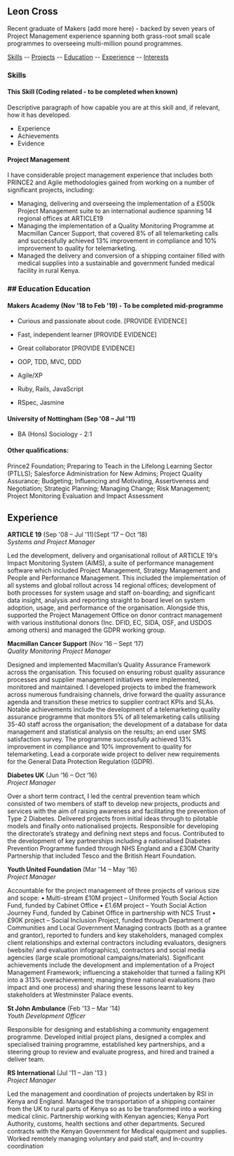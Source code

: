 ## Leon Cross

Recent graduate of Makers (add more here) - backed by seven years of Project Management experience spanning both grass-root small scale programmes to overseeing multi-million pound programmes. 

[Skills](#skills) -- [Projects](#projects) -- [Education](#education) -- [Experience](#experience) -- [Interests](#interests)


### <a name="skills">Skills</a>


#### This Skill (Coding related - to be completed when known)

Descriptive paragraph of how capable you are at this skill and, if relevant, how it has developed.

- Experience
- Achievements
- Evidence

#### Project Management

I have considerable project management experience that includes both PRINCE2 and Agile methodologies gained from working on a number of significant projects, including:
- Managing, delivering and overseeing the implementation of a £500k Project Management suite to an international audience spanning 14 regional offices at ARTICLE19
- Managing the implementation of a Quality Monitoring Programme at Macmillan Cancer Support, that covered 8% of all telemarketing calls and successfully achieved 13% improvement in compliance and 10% improvement to quality for telemarketing.
- Managed the delivery and conversion of a shipping container filled with medical supplies into a sustainable and government funded medical facility in rural Kenya.

### ## Education <a name="education">Education</a>

#### Makers Academy (Nov '18 to Feb '19) - To be completed mid-programme

- Curious and passionate about code. [PROVIDE EVIDENCE]
- Fast, independent learner [PROVIDE EVIDENCE]
- Great collaborator [PROVIDE EVIDENCE]

- OOP, TDD, MVC, DDD
- Agile/XP
- Ruby, Rails, JavaScript
- RSpec, Jasmine

#### University of Nottingham (Sep '08 – Jul '11)
- BA (Hons) Sociology - 2:1

#### Other qualifications:
Prince2 Foundation; Preparing to Teach in the Lifelong Learning Sector (PTLLS); Salesforce Administration for New Admins; Project Quality Assurance; Budgeting; Influencing and Motivating, Assertiveness and Negotiation; Strategic Planning; Managing Change; Risk Management; Project Monitoring Evaluation and Impact Assessment

## Experience

**ARTICLE 19** (Sep '08 – Jul '11)(Sept ‘17 – Oct ‘18)    
*Systems and Project Manager* 

Led the development, delivery and organisational rollout of ARTICLE 19's Impact Monitoring System (AIMS), a suite of performance management software which included Project Management, Strategy Management and People and Performance Management. This included the implementation of all systems and global rollout across 14 regional offices; development of both processes for system usage and staff on-boarding; and significant data insight, analysis and reporting straight to board level on system adoption, usage, and performance of the organisation. Alongside this, supported the Project Management Office on donor contract management with various institutional donors (Inc. DFID, EC, SIDA, OSF, and USDOS among others) and managed the GDPR working group.

**Macmillan Cancer Support** (Nov ’16 – Sept ‘17)   
*Quality Monitoring Project Manager*  

Designed and implemented Macmillan’s Quality Assurance Framework across the organisation. This focused on ensuring robust quality assurance processes and supplier management initiatives were implemented, monitored and maintained. I developed projects to imbed the framework across numerous fundraising channels, drive forward the quality assurance agenda and transition these metrics to supplier contract KPIs and SLAs. Notable achievements include the development of a telemarketing quality assurance programme that monitors 5% of all telemarketing calls utilising 35-40 staff across the organisation; the development of a database for data management and statistical analysis on the results; an end user SMS satisfaction survey. The programme successfully achieved 13% improvement in compliance and 10% improvement to quality for telemarketing. Lead a corporate wide project to deliver new requirements for the General Data Protection Regulation (GDPR).

**Diabetes UK** (Jun ’16 – Oct ‘16)    
*Project Manager*  

Over a short term contract, I led the central prevention team which consisted of two members of staff to develop new projects, products and services with the aim of raising awareness and facilitating the prevention of Type 2 Diabetes. Delivered projects from initial ideas through to pilotable models and finally onto nationalised projects. Responsible for developing the directorate’s strategy and defining next steps and focus. Contributed to the development of key partnerships including a nationalised Diabetes Prevention Programme funded through NHS England and a £30M Charity Partnership that included Tesco and the British Heart Foundation.   

**Youth United Foundation** (Mar '14 – May ‘16)   
*Project Manager*  

Accountable for the project management of three projects of various size and scope:
•	Multi-stream £10M project – Uniformed Youth Social Action Fund, funded by Cabinet Office
•	£1.6M project – Youth Social Action Journey Fund, funded by Cabinet Office in partnership with NCS Trust 
•	£90K project – Social Inclusion Project, funded through Department of Communities and Local Government
Managing contracts (both as a grantee and grantor), reported to funders and key stakeholders, managed complex client relationships and external contractors including evaluators, designers (website/ and evaluation infographics), contractors and social media agencies (large scale promotional campaigns/materials). 
Significant achievements include the development and implementation of a Project Management Framework; influencing a stakeholder that turned a failing KPI into a 313% overachievement; managing three national evaluations (two impact and one process) and sharing these lessons learnt to key stakeholders at Westminster Palace events.

**St John Ambulance** (Feb '13 – Mar '14)    
*Youth Development Officer*  

Responsible for designing and establishing a community engagement programme. Developed initial project plans, designed a complex and specialised training programme, established key partnerships, and a steering group to review and evaluate progress, and hired and trained a deliver team. 

**RS International** (Jul '11 – Jan '13	)   
*Project Manager*  

Led the management and coordination of projects undertaken by RSI in Kenya and England. Managed the transportation of a shipping container from the UK to rural parts of Kenya so as to be transformed into a working medical clinic. Partnership working with Kenyan agencies; Kenya Port Authority, customs, health sections and other departments. Secured contracts with the Kenyan Government for Medical equipment and supplies. Worked remotely managing voluntary and paid staff, and in-country coordination 
